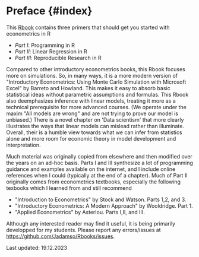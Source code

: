 # Preface {#index}



<!--- Add Title Image
<img src="Figures_Manual/Logo.png" class="cover" height="50%"/>  

--->


This [Rbook](https://jadamso.github.io/Rbooks/) contains three primers that should get you started with econometrics in R

 * *Part   I*: Programming in R
 * *Part  II*: Linear Regression in R
 * *Part III*: Reproducible Research in R

Compared to other introductory econometrics books, this Rbook focuses more on simulations. So, in many ways, it is a more modern version of "Introductory Econometrics: Using Monte Carlo Simulation with Microsoft Excel" by Barreto and Howland. This makes it easy to absorb basic statistical ideas without parametric assumptions and formulas. This Rbook also deemphasizes inference with linear models, treating it more as a technical prerequisite for more advanced courses. (We operate under the maxim "All models are wrong" and are not trying to prove our model is unbiased.) There is a novel chapter on 'Data scientism' that more clearly illustrates the ways that linear models can mislead rather than illuminate. Overall, their is a humble view towards what we can infer from statistics alone and more room for economic theory in model development and interpretation.

Much material was originally copied from elsewhere and then modified over the years on an ad-hoc basis. Parts I and III synthesize a lot of programming guidance and examples available on the internet, and I include online references when I could (typically at the end of a chapter).  Much of Part II originally comes from econometrics textbooks, especially the following texbooks which I learned from and still recommend

 * "Introduction to Econometrics" by Stock and Watson. Parts 1,2, and 3.
 * "Introductory Econometrics: A Modern Approach" by Wooldridge. Part 1.
 * "Applied Econometrics" by Asterlou. Parts I,II, and III.


Although any interested reader may find it useful, it is being primarily developped for my students. Please report any errors/issues at https://github.com/Jadamso/Rbooks/issues.

Last updated: 19.12.2023
